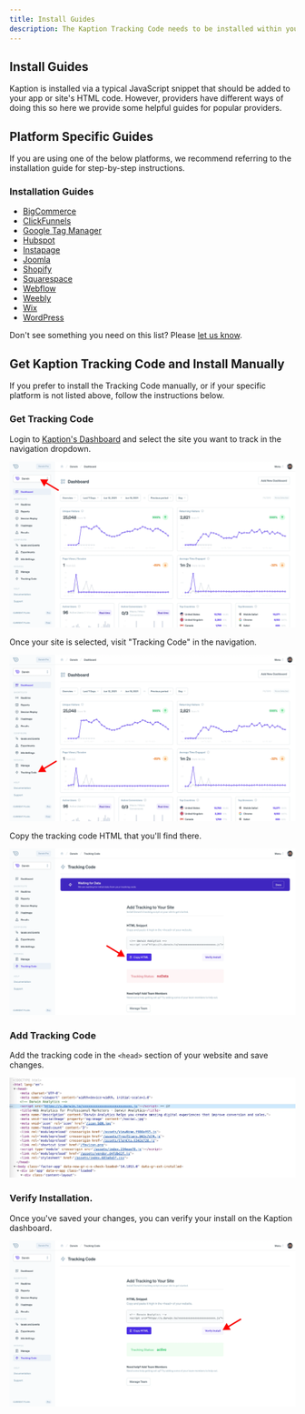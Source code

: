 ```yaml
---
title: Install Guides
description: The Kaption Tracking Code needs to be installed within your site in order to start collecting data. Install manually or follow a platform specific guide.
---
```


## Install Guides

Kaption is installed via a typical JavaScript snippet that should be added to your app or site's HTML code. However, providers have different ways of doing this so here we provide some helpful guides for popular providers.

## Platform Specific Guides

If you are using one of the below platforms, we recommend referring to the installation guide for step-by-step instructions.

### Installation Guides

- [BigCommerce](./bigcommerce-installation)
- [ClickFunnels](./clickfunnels-installation)
- [Google Tag Manager](./google-tag-manager-installation)
- [Hubspot](./hubspot-installation)
- [Instapage](./instapage-installation)
- [Joomla](./joomla-installation)
- [Shopify](./shopify-installation)
- [Squarespace](./squarespace-installation)
- [Webflow](./webflow-installation)
- [Weebly](./weebly-installation)
- [Wix](./wix-installation)
- [WordPress](./wordpress-installation)

Don't see something you need on this list? Please [let us know](/support).

## Get Kaption Tracking Code and Install Manually

If you prefer to install the Tracking Code manually, or if your specific platform is not listed above, follow the instructions below.

### Get Tracking Code

Login to [Kaption's Dashboard](https://app.kaption.co/login) and select the site you want to track in the navigation dropdown.

![Select Site](./install1.webp "Kaption - Select Site")

Once your site is selected, visit "Tracking Code" in the navigation.

![Tracking Code](./install2.webp "Kaption - Tracking Code")

Copy the tracking code HTML that you'll find there.

![Copy Tracking Code](./install3.webp "Kaption - Copy Tracking Code")

### Add Tracking Code

Add the tracking code in the `<head>` section of your website and save changes.

![Add Tracking Code](./install4.webp "Kaption - Add Tracking Code")

### Verify Installation.

Once you've saved your changes, you can verify your install on the Kaption dashboard.

![Verify Tracking](./install5.webp "Kaption - Verify tracking code")
